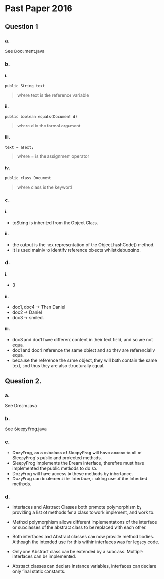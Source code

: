 # Past Paper 2016

## Question 1

### a.

See Document.java

### b.

#### i.

`public String text`
> where text is the reference variable

#### ii.

`public boolean equals(Document d)`
> where d is the formal argument

#### iii.

`text = aText;`
> where = is the assignment operator

#### iv.

`public class Document`
> where class is the keyword

### c.

#### i.

- toString is inherited from the Object Class.

#### ii.

- the output is the hex representation of the Object.hashCode() method.
- It is used mainly to identify reference objects whilst debugging.

### d.

#### i.

- 3

#### ii.

- doc1, doc4 -> Then Daniel
- doc2 -> Daniel
- doc3 -> smiled.

#### iii.

- doc3 and doc1 have different content in their text field, and so are not equal.
- doc1 and doc4 reference the same object and so they are referencially equal.
- because the reference the same object, they will both contain the same text, and thus they are also structurally
  equal.

## Question 2.

### a.

See Dream.java

### b.

See SleepyFrog.java

### c.

- DozyFrog, as a subclass of SleepyFrog will have access to all of SleepyFrog's public and protected methods.
- SleepyFrog implements the Dream interface, therefore must have implemented the public methods to do so.
- DozyFrog will have access to these methods by inhertance.
- DozyFrog can implement the interface, making use of the inherited methods.

### d.

- Interfaces and Abstract Classes both promote polymorphism by providing a list of methods for a class to work
  implement, and work to.
- Method polymorphism allows different implementations of the interface or subclasses of the abstract class to be
  replaced with each other.

- Both interfaces and Abstract classes can now provide method bodies. Although the intended use for this within
  interfaces was for legacy code.

- Only one Abstract class can be extended by a subclass. Multiple interfaces can be implemented.
- Abstract classes can declare instance variables, interfaces can declare only final static constants.